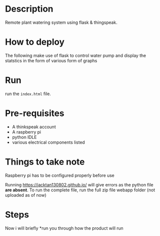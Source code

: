 # Description
Remote plant watering system using flask & thingspeak.

# How to deploy
 The following make use of flask to control water pump and display the statstics in the form of various form of graphs
 
 
 # Run 
 run the `index.html` file. 
 
 
 # Pre-requisites 
- A thinkspeak account 
- A raspberry pi 
- python IDLE 
- various electrical components listed
 
 # Things to take note
  Raspberry pi has to be configured properly before use 
  
  
Running https://jacktan130802.github.io/ will give errors as the python file **are absent**. To run the complete file, run the full zip file webapp folder (not uploaded as of now)



# Steps
Now i will briefly *run you through how the product will run 


